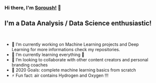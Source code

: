 ### Hi there, I'm [Soroush!](https://soroushghaderi.github.io/) 👋

## I'm a Data Analysis / Data Science enthusiastic!

<br />

- 🔭 I’m currently working on Machine Learning projects and Deep Learning for more informations check my repositories.
- 🌱 I’m currently learning everything 🤣
- 👯 I’m looking to collaborate with other content creators and personal branding coaches
- 🥅 2020 Goals: complete machine learning basics  from scratch
- ⚡ Fun fact: air contains Hydrogen and Oxygen !!!
